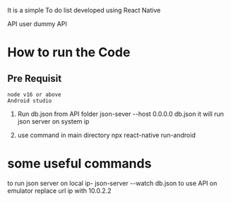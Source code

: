 It is a simple To do list developed using React Native

API user dummy API

# How to run the Code

## Pre Requisit 
    node v16 or above 
    Android studio


1. Run db.json from API folder 
  json-sever --host 0.0.0.0 db.json
  it will run json server on system ip

2. use command in main directory npx react-native run-android

# some useful commands
  to run json server on local ip- json-server --watch db.json
  to use API on emulator replace url ip with 10.0.2.2


